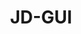 ---
layout: tag-list
type: tag
title: JD-GUI
slug: JD-GUI
category: Tag
sidebar: false
description: >
   Vulnerabilidades de entidades externas XML.
---
